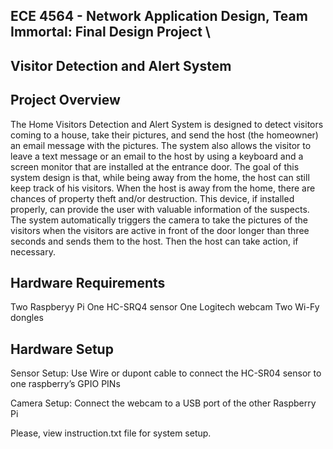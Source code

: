 ECE 4564 - Network Application Design,
Team Immortal: Final Design Project \
----------------------------------
Visitor Detection and Alert System
----------------------------------

Project Overview
----------------------------------
The Home Visitors Detection and Alert System is designed to detect visitors coming to a house, take their pictures, and send the host (the homeowner) an email message with the pictures. The system also allows the visitor to leave a text message or an email to the host by using a keyboard and a screen monitor that are installed at the entrance door. The goal of this system design is that, while being away from the home, the host can still keep track of his visitors.  When the host is away from the home, there are chances of property theft and/or destruction. This device, if installed properly, can provide the user with valuable information of the suspects. The system automatically triggers the camera to take the pictures of the visitors when the visitors are active in front of the door longer than three seconds and sends them to the host. Then the host can take action, if necessary.

Hardware Requirements
----------------------------------
Two Raspberyy Pi
One HC-SRQ4 sensor
One Logitech webcam
Two Wi-Fy dongles

Hardware Setup
----------------------------------
Sensor Setup:
Use Wire or dupont cable to connect the HC-SR04 sensor to one raspberry’s GPIO PINs

Camera Setup:
Connect the webcam to a USB port of the other Raspberry Pi

Please, view instruction.txt file for system setup.
 

